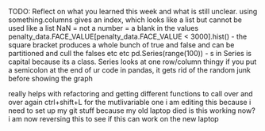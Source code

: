 TODO: Reflect on what you learned this week and what is still unclear.
using something.columns gives an index, which looks like a list but cannot be used like a list
NaN = not a number = a blank in the values
penalty_data.FACE_VALUE[penalty_data.FACE_VALUE < 3000].hist() - the square bracket produces a whole bunch of true and false and can be partitioned and cull the falses etc etc
pd.Series(range(100)) - s in Series is capital because its a class. Series looks at one row/column thingy
if you put a semicolon at the end of ur code in pandas, it gets rid of the random junk before showing the graph


really helps with refactoring and getting different functions to call over and over again
ctrl+shift+L for the mutlivariable one
i am editing this because i need to set up my git stuff because my old laptop died
is this working now?
i am now reversing this to see if this can work on the new laptop
